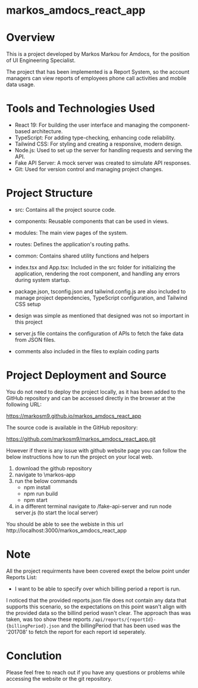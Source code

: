 # markos_amdocs_react_app

# Overview

This is a project developed by Markos Markou for Amdocs, for the position of UI Engineering Specialist.

The project that has been implemented is a Report System, so the account managers can view reports of employees phone call activities and mobile data usage.

# Tools and Technologies Used

- React 19: For building the user interface and managing the component-based architecture.
- TypeScript: For adding type-checking, enhancing code reliability.
- Tailwind CSS: For styling and creating a responsive, modern design.
- Node.js: Used to set up the server for handling requests and serving the API.
- Fake API Server: A mock server was created to simulate API responses.
- Git: Used for version control and managing project changes.

# Project Structure

- src: Contains all the project source code.
- components: Reusable components that can be used in views.
- modules: The main view pages of the system.
- routes: Defines the application's routing paths.
- common: Contains shared utility functions and helpers

- index.tsx and App.tsx: Included in the src folder for initializing the application, rendering the root component, and handling any errors during system startup.
- package.json, tsconfig.json and tailwind.config.js are also included to manage project dependencies, TypeScript configuration, and Tailwind CSS setup
- design was simple as mentioned that designed was not so important in this project
- server.js file contains the configuration of APIs to fetch the fake data from JSON files.
- comments also included in the files to explain coding parts

# Project Deployment and Source

You do not need to deploy the project locally, as it has been added to the GitHub repository and can be accessed directly in the browser at the following URL:

https://markosm9.github.io/markos_amdocs_react_app

The source code is available in the GitHub repository:

https://github.com/markosm9/markos_amdocs_react_app.git

However if there is any issue with github website page you can follow the below instructions how to run the project on your local web.

1. download the github repository
2. navigate to \markos-app
3. run the below commands
   - npm install
   - npm run build
   - npm start
4. in a different terminal navigate to /fake-api-server and run node server.js (to start the local server)

You should be able to see the webiste in this url http://localhost:3000/markos_amdocs_react_app

# Note

All the project requirments have been covered exept the below point under Reports List:

- I want to be able to specify over which billing period a report is run.

I noticed that the provided reports.json file does not contain any data that supports this scenario,
so the expectations on this point wasn't align with the provided data so the billind period wasn't clear.
The approach thas was taken, was too show these reports `/api/reports/{reportId}-{billingPeriod}.json`
and the billingPeriod that has been used was the '201708' to fetch the report for each report id seperately.

# Conclution

Please feel free to reach out if you have any questions or problems while accessing the website or the git repository.
